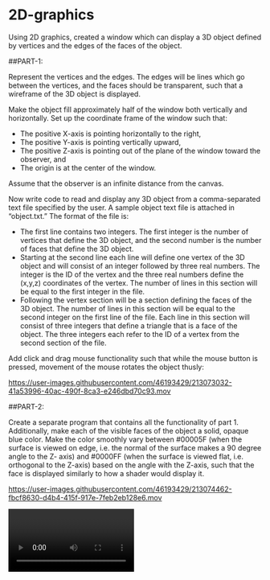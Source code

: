 # 2D-graphics
Using 2D graphics, created a window which can display a 3D object defined by vertices and the edges of the faces of the object.

##PART-1:

Represent the vertices and the edges. The edges will be lines which go between the vertices, and the faces should be transparent, such that a wireframe of the 3D object is displayed.

Make the object fill approximately half of the window both vertically and horizontally. Set up the coordinate frame of the window such that:

+ The positive X-axis is pointing horizontally to the right,
+ The positive Y-axis is pointing vertically upward,
+ The positive Z-axis is pointing out of the plane of the window toward the observer, and
+ The origin is at the center of the window.

Assume that the observer is an infinite distance from the canvas.

Now write code to read and display any 3D object from a comma-separated text file specified by the
user. A sample object text file is attached in “object.txt.” The format of the file is:

+ The first line contains two integers. The first integer is the number of vertices that define the 3D
object, and the second number is the number of faces that define the 3D object.
+ Starting at the second line each line will define one vertex of the 3D object and will consist of an
integer followed by three real numbers. The integer is the ID of the vertex and the three real
numbers define the (x,y,z) coordinates of the vertex. The number of lines in this section will be
equal to the first integer in the file.
+ Following the vertex section will be a section defining the faces of the 3D object. The number of
lines in this section will be equal to the second integer on the first line of the file. Each line in
this section will consist of three integers that define a triangle that is a face of the object. The
three integers each refer to the ID of a vertex from the second section of the file.

Add click and drag mouse functionality such that while the mouse button is pressed, movement of the
mouse rotates the object thusly:

https://user-images.githubusercontent.com/46193429/213073032-41a53996-40ac-490f-8ca3-e246dbd70c93.mov

##PART-2: 

Create a separate program that contains all the functionality of part 1. Additionally, make each of the visible faces of the object a solid, opaque blue color. Make the color smoothly vary between #00005F (when the surface is viewed on edge, i.e. the normal of the surface makes a 90 degree angle to the Z-
axis) and #0000FF (when the surface is viewed flat, i.e. orthogonal to the Z-axis) based on the angle with the Z-axis, such that the face is displayed similarly to how a shader would display it.


https://user-images.githubusercontent.com/46193429/213074462-fbcf8630-d4b4-415f-917e-7feb2eb128e6.mov

<video controls width="250">
  
    <source src="https://user-images.githubusercontent.com/46193429/213074462-fbcf8630-d4b4-415f-917e-7feb2eb128e6.mov" type="video/webm">

    Sorry, your browser doesn't support embedded videos.
</video>


